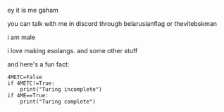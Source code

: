 ey it is me gaham

you can talk with me in discord through belarusianflag or thevitebskman

i am male

i love making esolangs. and some other stuff

and here's a fun fact:
```
4METC=False
if 4METC!=True:
    print("Turing incomplete")
if 4ME==True:
    print("Turing complete")
```
